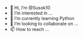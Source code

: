 - 👋 Hi, I’m @Susok10
- 👀 I’m interested in ...
- 🌱 I’m currently learning Python
- 💞️ I’m looking to collaborate on ...
- 📫 How to reach ...
<!---
Susok10/Susok10 is a ✨ special ✨ repository because its `README.md` (this file) appears on your GitHub profile.
You can click the Preview link to take a look at your changes.
--->

